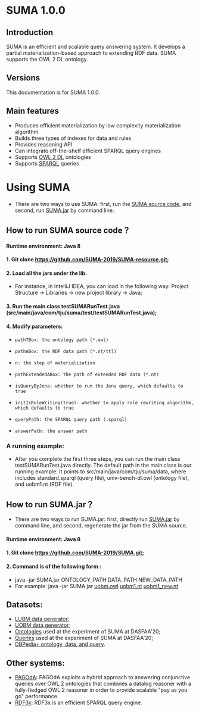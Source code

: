 # SUMA 1.0.0

## Introduction
SUMA is an efficient and scalable query answering system. It develops a partial materialization-based approach to extending RDF data. SUMA supports the OWL 2 DL ontology.

## Versions
This documentation is for SUMA 1.0.0.

## Main features
- Produces efficient materialization by low complexity materialization algorithm
- Builds three types of indexes for data and rules
- Provides reasoning API
- Can integrate off-the-shelf efficient SPARQL query engines
- Supports [OWL 2 DL](https://www.w3.org/TR/owl2-syntax/) ontologies
- Supports [SPARQL](https://www.w3.org/TR/sparql11-query/) queries

# Using SUMA
- There are two ways to use SUMA: first, run the [SUMA source code](https://github.com/SUMA-2019/SUMA-resource), and second, run [SUMA.jar](https://github.com/SUMA-2019/SUMA) by command line.
## How to run SUMA source code？
#### Runtime environment: Java 8
#### 1. Git clone https://github.com/SUMA-2019/SUMA-resource.git;
#### 2. Load all the jars under the lib. 

- For instance, in IntelliJ IDEA, you can load in the following way: Project Structure -> Libraries -> new project library -> Java;
#### 3. Run the main class testSUMARunTest.java (src/main/java/com/tju/suma/test/testSUMARunTest.java);
#### 4. Modify parameters:
- `pathTBox: the ontology path (*.owl)`
    
- `pathABox: the RDF data path (*.nt/ttl)`
    
- `n: the step of materialization`
    
- `pathExtendedABox: the path of extended RDF data (*.nt)`
          
- `isQueryByJena: whether to run the Jena query, which defaults to true`
		   
- `initIsRoleWriting(true): whether to apply role rewriting algorithm, which defaults to true`
          
- `queryPath: the SPARQL query path (.sparql)`
          
- `answerPath: the answer path`

### A running example:
- After you complete the first three steps, you can run the main class testSUMARunTest.java directly. The default path in the main class is our running example. It points to src/main/java/com/tju/suma/data, where includes standard.sparql (query file), univ-bench-dl.owl (ontology file), and uobm1.nt (RDF file).

## How to run SUMA.jar？
- There are two ways to run SUMA.jar: first, directly run [SUMA.jar](https://github.com/SUMA-2019/SUMA) by command line, and second, regenerate the jar from the SUMA source. 
#### Runtime environment: Java 8 
#### 1. Git clone https://github.com/SUMA-2019/SUMA.git;
#### 2. Command is of the following form :
- java -jar SUMA.jar ONTOLOGY_PATH DATA_PATH NEW_DATA_PATH
- For example: java -jar SUMA.jar [uobm.owl](https://github.com/SUMA-2019/SUMA) [uobm1.nt](https://github.com/SUMA-2019/SUMA) [uobm1_new.nt](https://github.com/SUMA-2019/SUMA)

## Datasets:
- [LUBM data generator](http://swat.cse.lehigh.edu/projects/lubm/);
- [UOBM data generator](http://www.cs.ox.ac.uk/isg/tools/UOBMGenerator/);
- [Ontologies](https://github.com/SUMA-2019/SUMA) used at the experiment of SUMA at DASFAA'20;
- [Queries](https://github.com/SUMA-2019/SUMA) used at the experiment of SUMA at DASFAA'20;
- [DBPedia+ ontology, data, and query](http://www.cs.ox.ac.uk/isg/tools/PAGOdA/).

## Other systems:
- [PAGOdA](http://www.cs.ox.ac.uk/isg/tools/PAGOdA/): PAGOdA exploits a hybrid approach to answering conjunctive queries over OWL 2 ontologies that combines a datalog reasoner with a fully-fledged OWL 2 reasoner in order to provide scalable "pay as you go" performance. 
- [RDF3x](https://github.com/gh-rdf3x/gh-rdf3x): RDF3x is an efficient SPARQL query engine. 


  
 

